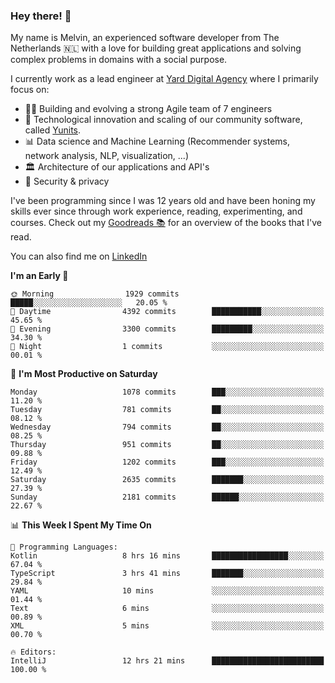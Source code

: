 ### Hey there! 👋

My name is Melvin, an experienced software developer from The Netherlands 🇳🇱 with a love for building great applications and solving complex problems in domains with a social purpose. 

I currently work as a lead engineer at [Yard Digital Agency](https://github.com/yardinternet) where I primarily focus on:

* 👏🏼 Building and evolving a strong Agile team of 7 engineers
* 🚀 Technological innovation and scaling of our community software, called [Yunits](https://www.yunits.com/).
* 📊 Data science and Machine Learning (Recommender systems, network analysis, NLP, visualization, ...)
* 🏛 Architecture of our applications and API's
* 🔐 Security & privacy

I've been programming since I was 12 years old and have been honing my skills ever since through work experience, reading, experimenting, and courses.
Check out my [Goodreads 📚](https://goodreads.com/melvinkoopmans) for an overview of the books that I've read. 

You can also find me on [LinkedIn](https://www.linkedin.com/in/melvinkoopmans)

<!--START_SECTION:waka-->
**I'm an Early 🐤** 

```text
🌞 Morning                1929 commits        █████░░░░░░░░░░░░░░░░░░░░   20.05 % 
🌆 Daytime                4392 commits        ███████████░░░░░░░░░░░░░░   45.65 % 
🌃 Evening                3300 commits        █████████░░░░░░░░░░░░░░░░   34.30 % 
🌙 Night                  1 commits           ░░░░░░░░░░░░░░░░░░░░░░░░░   00.01 % 
```
📅 **I'm Most Productive on Saturday** 

```text
Monday                   1078 commits        ███░░░░░░░░░░░░░░░░░░░░░░   11.20 % 
Tuesday                  781 commits         ██░░░░░░░░░░░░░░░░░░░░░░░   08.12 % 
Wednesday                794 commits         ██░░░░░░░░░░░░░░░░░░░░░░░   08.25 % 
Thursday                 951 commits         ██░░░░░░░░░░░░░░░░░░░░░░░   09.88 % 
Friday                   1202 commits        ███░░░░░░░░░░░░░░░░░░░░░░   12.49 % 
Saturday                 2635 commits        ███████░░░░░░░░░░░░░░░░░░   27.39 % 
Sunday                   2181 commits        ██████░░░░░░░░░░░░░░░░░░░   22.67 % 
```


📊 **This Week I Spent My Time On** 

```text
💬 Programming Languages: 
Kotlin                   8 hrs 16 mins       █████████████████░░░░░░░░   67.04 % 
TypeScript               3 hrs 41 mins       ███████░░░░░░░░░░░░░░░░░░   29.84 % 
YAML                     10 mins             ░░░░░░░░░░░░░░░░░░░░░░░░░   01.44 % 
Text                     6 mins              ░░░░░░░░░░░░░░░░░░░░░░░░░   00.89 % 
XML                      5 mins              ░░░░░░░░░░░░░░░░░░░░░░░░░   00.70 % 

🔥 Editors: 
IntelliJ                 12 hrs 21 mins      █████████████████████████   100.00 % 
```


<!--END_SECTION:waka-->
